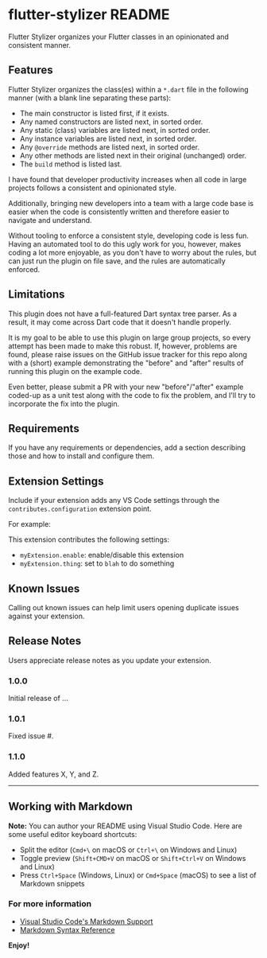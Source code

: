 # flutter-stylizer README

Flutter Stylizer organizes your Flutter classes in an opinionated and
consistent manner.

## Features

Flutter Stylizer organizes the class(es) within a `*.dart` file
in the following manner (with a blank line separating these parts):

* The main constructor is listed first, if it exists.
* Any named constructors are listed next, in sorted order.
* Any static (class) variables are listed next, in sorted order.
* Any instance variables are listed next, in sorted order.
* Any `@override` methods are listed next, in sorted order.
* Any other methods are listed next in their original (unchanged) order.
* The `build` method is listed last.

I have found that developer productivity increases when all code in
large projects follows a consistent and opinionated style.

Additionally, bringing new developers into a team with a large code base
is easier when the code is consistently written and therefore easier
to navigate and understand.

Without tooling to enforce a consistent style, developing code is less fun.
Having an automated tool to do this ugly work for you, however, makes
coding a lot more enjoyable, as you don't have to worry about the rules,
but can just run the plugin on file save, and the rules are automatically
enforced.

## Limitations

This plugin does not have a full-featured Dart syntax tree parser.
As a result, it may come across Dart code that it doesn't handle properly.

It is my goal to be able to use this plugin on large group projects, so
every attempt has been made to make this robust. If, however, problems
are found, please raise issues on the GitHub issue tracker for this repo
along with a (short) example demonstrating the "before" and "after" results
of running this plugin on the example code.

Even better, please submit a PR with your new "before"/"after" example coded-up
as a unit test along with the code to fix the problem, and I'll try to
incorporate the fix into the plugin.

## Requirements

If you have any requirements or dependencies, add a section describing those and how to install and configure them.

## Extension Settings

Include if your extension adds any VS Code settings through the `contributes.configuration` extension point.

For example:

This extension contributes the following settings:

* `myExtension.enable`: enable/disable this extension
* `myExtension.thing`: set to `blah` to do something

## Known Issues

Calling out known issues can help limit users opening duplicate issues against your extension.

## Release Notes

Users appreciate release notes as you update your extension.

### 1.0.0

Initial release of ...

### 1.0.1

Fixed issue #.

### 1.1.0

Added features X, Y, and Z.

-----------------------------------------------------------------------------------------------------------

## Working with Markdown

**Note:** You can author your README using Visual Studio Code.  Here are some useful editor keyboard shortcuts:

* Split the editor (`Cmd+\` on macOS or `Ctrl+\` on Windows and Linux)
* Toggle preview (`Shift+CMD+V` on macOS or `Shift+Ctrl+V` on Windows and Linux)
* Press `Ctrl+Space` (Windows, Linux) or `Cmd+Space` (macOS) to see a list of Markdown snippets

### For more information

* [Visual Studio Code's Markdown Support](http://code.visualstudio.com/docs/languages/markdown)
* [Markdown Syntax Reference](https://help.github.com/articles/markdown-basics/)

**Enjoy!**
